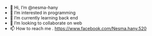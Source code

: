 - 👋 Hi, I’m @nesma-hany
- 👀 I’m interested in programming
- 🌱 I’m currently learning back end
- 💞️ I’m looking to collaborate on web
- 📫 How to reach me . https://www.facebook.com/Nesma.hany.520

<!---
nesma-hany/nesma-hany is a ✨ special ✨ repository because its `README.md` (this file) appears on your GitHub profile.
You can click the Preview link to take a look at your changes.
--->
